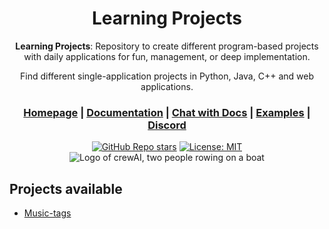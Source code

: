 <div align="center">

# **Learning Projects**

**Learning Projects**: Repository to create different program-based projects with daily applications for fun, management, or deep implementation.

Find different single-application projects in Python, Java, C++ and web applications.

<h3>

[Homepage](https://www.crewai.io/) | [Documentation](https://docs.crewai.com/) | [Chat with Docs](https://chatg.pt/DWjSBZn) | [Examples](https://github.com/joaomdmoura/crewai-examples) | [Discord](https://discord.com/invite/X4JWnZnxPb)

</h3>

[![GitHub Repo stars](https://img.shields.io/github/stars/joaomdmoura/crewAI)](https://github.com/joaomdmoura/crewAI)
[![License: MIT](https://img.shields.io/badge/License-MIT-green.svg)](https://opensource.org/licenses/MIT)
![Logo of crewAI, two people rowing on a boat](./docs/crewai_logo.png)

</div>

## Projects available
* [Music-tags](./Python/Music-tags)
